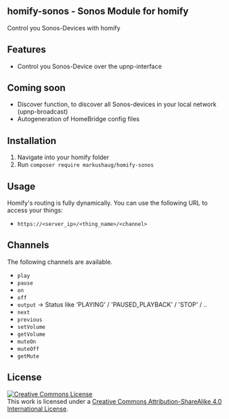 ## homify-sonos - Sonos Module for homify
Control you Sonos-Devices with homify

## Features

- Control you Sonos-Device over the upnp-interface

## Coming soon

- Discover function, to discover all Sonos-devices in your local network (upnp-broadcast)
- Autogeneration of HomeBridge config files


## Installation

1. Navigate into your homify folder
3. Run ```composer require markushaug/homify-sonos``` 

## Usage

Homify's routing is fully dynamically. You can use the following URL to access your things:

- ```https://<server_ip>/<thing_name>/<channel>```

## Channels
The following channels are available.

- ```play``` 
- ```pause``` 
- ```on``` 
- ```off``` 
- ```output``` -> Status like 'PLAYING' / 'PAUSED_PLAYBACK' / 'STOP' / .. 
- ```next``` 
- ```previous```
- ```setVolume```
- ```getVolume```
- ```muteOn```
- ```muteOff```
- ```getMute```

## License

<a rel="license" href="http://creativecommons.org/licenses/by-sa/4.0/"><img alt="Creative Commons License" style="border-width:0" src="https://i.creativecommons.org/l/by-sa/4.0/88x31.png" /></a><br />This work is licensed under a <a rel="license" href="http://creativecommons.org/licenses/by-sa/4.0/">Creative Commons Attribution-ShareAlike 4.0 International License</a>.




